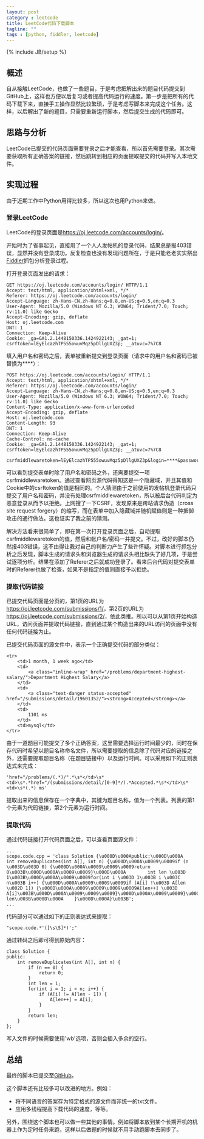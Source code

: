 ```yaml
---
layout: post
category : leetcode
title: LeetCode代码下载脚本
tagline: ""
tags : [python, fiddler, leetcode]
---
```

{% include JB/setup %}

## 概述
自从接触LeetCode，也做了一些题目，于是考虑把解出来的题目代码提交到GitHub上，这样也方便以后复习或者提高代码运行的速度。第一步是把所有的代码下载下来，直接手工操作显然比较繁琐，于是考虑写脚本来完成这个任务。这样，以后解出了新的题目，只需要重新运行脚本，然后提交生成的代码即可。

## 思路与分析
LeetCode已提交的代码页面需要登录之后才能查看，所以首先需要登录。其次需要获取所有正确答案的链接，然后跳转到相应的页面提取提交的代码并写入本地文件。

## 实现过程
由于近期工作中Python用得比较多，所以这次也用Python来做。

### 登录LeetCode
LeetCode的登录页面是<https://oj.leetcode.com/accounts/login/>。

开始时为了省事起见，直接用了一个人人发帖机的登录代码，结果总是报403错误，显然并没有登录成功。反复检查也没有发现问题所在，于是只能老老实实祭出[Fiddler][]抓包分析登录过程。

打开登录页面发出的请求：

	GET https://oj.leetcode.com/accounts/login/ HTTP/1.1
	Accept: text/html, application/xhtml+xml, */*
	Referer: https://oj.leetcode.com/accounts/login/
	Accept-Language: zh-Hans-CN,zh-Hans;q=0.8,en-US;q=0.5,en;q=0.3
	User-Agent: Mozilla/5.0 (Windows NT 6.3; WOW64; Trident/7.0; Touch; rv:11.0) like Gecko
	Accept-Encoding: gzip, deflate
	Host: oj.leetcode.com
	DNT: 1
	Connection: Keep-Alive
	Cookie: _ga=GA1.2.1448150336.1424922143; _gat=1; csrftoken=lEyElcazhTP555owuvMqz5pDllgUXZ3p; __atuvc=7%7C8

填入用户名和密码之后，表单被重新提交到登录页面（请求中的用户名和密码已被替换为\****）：

	POST https://oj.leetcode.com/accounts/login/ HTTP/1.1
	Accept: text/html, application/xhtml+xml, */*
	Referer: https://oj.leetcode.com/accounts/login/
	Accept-Language: zh-Hans-CN,zh-Hans;q=0.8,en-US;q=0.5,en;q=0.3
	User-Agent: Mozilla/5.0 (Windows NT 6.3; WOW64; Trident/7.0; Touch; rv:11.0) like Gecko
	Content-Type: application/x-www-form-urlencoded
	Accept-Encoding: gzip, deflate
	Host: oj.leetcode.com
	Content-Length: 93
	DNT: 1
	Connection: Keep-Alive
	Cache-Control: no-cache
	Cookie: _ga=GA1.2.1448150336.1424922143; _gat=1; csrftoken=lEyElcazhTP555owuvMqz5pDllgUXZ3p; __atuvc=7%7C8

	csrfmiddlewaretoken=lEyElcazhTP555owuvMqz5pDllgUXZ3p&login=****&password=****

可以看到提交表单时除了用户名和密码之外，还需要提交一项csrfmiddlewaretoken。通过查看网页源代码得知这是一个隐藏域，并且其值和Cookie中的csrftoken的值是相同的。个人猜测由于之前使用的发帖机登录代码只提交了用户名和密码，并没有处理csrfmiddlewaretoken，所以被后台代码判定为恶意登录从而予以拒绝。上网搜了一下CSRF，发现原来是跨站请求伪造（cross site request forgery）的缩写，而在表单中加入隐藏域并随机赋值则是一种抵御攻击的通行做法。这也证实了我之前的猜测。

解决方法看来很简单了，即在第一次打开登录页面之后，自动提取csrfmiddlewaretoken的值，然后和帐户名/密码一并提交。不过，改好的脚本仍然报403错误，这不由得让我对自己的判断力产生了些许怀疑。对脚本进行抓包分析之后发现，脚本生成的请求头和浏览器生成的请求头相比缺失了好几项，于是尝试逐项分析。结果在添加了Referer之后就成功登录了。看来后台代码对提交表单时的Referer也做了检查，如果不是指定的值则直接予以拒绝。

### 提取代码链接
已提交代码页面是分页的，第1页的URL为<https://oj.leetcode.com/submissions/1/>，第2页的URL为<https://oj.leetcode.com/submissions/2/>，依此类推。所以可以从第1页开始构造URL，访问页面并提取代码链接，直到通过某个构造出来的URL访问的页面中没有任何代码链接为止。

已提交代码页面的源文件中，表示一个正确提交代码的部分类似：

	<tr>
		<td>1 month, 1 week ago</td>
		<td>
			<a class="inline-wrap" href="/problems/department-highest-salary/">Department Highest Salary</a>
		</td>
		<td>
			<a class="text-danger status-accepted" href="/submissions/detail/19601352/"><strong>Accepted</strong></a>
		</td>
		<td>
			1101 ms
		</td>
		<td>mysql</td>
	</tr>

由于一道题目可能提交了多个正确答案，这里需要选择运行时间最少的，同时在保存代码时希望以题目名称命名文件，所以需要提取的信息除了代码对应的链接之外，还需要提取题目名称（在题目链接中）以及运行时间。可以采用如下的正则表达式来完成：

	'href="/problems/(.*)/".*\s*</td>\s*<td>\s*.*href="/(submissions/detail/[0-9]*/).*Accepted.*\s*</td>\s*<td>\s*(.*) ms'
	
提取出来的信息保存在一个字典中，其键为题目名称，值为一个列表。列表的第1个元素为代码链接，第2个元素为运行时间。
	
### 提取代码
通过代码链接打开代码页面之后，可以查看页面源文件：

	...
	scope.code.cpp = 'class Solution {\u000D\u000Apublic:\u000D\u000A    int removeDuplicates(int A[], int n) {\u000D\u000A\u0009\u0009if (n \u003D\u003D 0) {\u000D\u000A\u0009\u0009\u0009return 0\u003B\u000D\u000A\u0009\u0009}\u000D\u000A        int len \u003D 1\u003B\u000D\u000A\u0009\u0009for(int i \u003D 1\u003B i \u003C n\u003B i++) {\u000D\u000A\u0009\u0009\u0009if (A[i] !\u003D A[len \u002D 1]) {\u000D\u000A\u0009\u0009\u0009\u0009A[len++] \u003D A[i]\u003B\u000D\u000A\u0009\u0009\u0009}\u000D\u000A\u0009\u0009}\u000D\u000A\u0009\u0009return len\u003B\u000D\u000A    }\u000D\u000A}\u003B';
	...

代码部分可以通过如下的正则表达式来提取：

	"scope.code.*'([\s\S]*)';"
	
通过转码之后即可得到原始内容：

	class Solution {
	public:
		int removeDuplicates(int A[], int n) {
			if (n == 0) {
				return 0;
			}
			int len = 1;
			for(int i = 1; i < n; i++) {
				if (A[i] != A[len - 1]) {
					A[len++] = A[i];
				}
			}
			return len;
		}
	};
	
写入文件的时候需要使用'wb'选项，否则会插入多余的空行。

## 总结
最终的脚本已提交至[GitHub][]。

这个脚本还有比较多可以改进的地方。例如：

* 将不同语言的答案存为特定格式的源文件而非统一的txt文件。
* 应用多线程提高下载代码的速度，等等。

另外，围绕这个脚本也可以做一些其他的事情。例如将脚本放到某个长期开机的机器上作为定时任务来跑，这样以后做题的时候就不用手动跑脚本去同步了。

[Fiddler]: http://www.telerik.com/fiddler
[GitHub]: https://github.com/jetan9/LeetCode/blob/master/spider.py